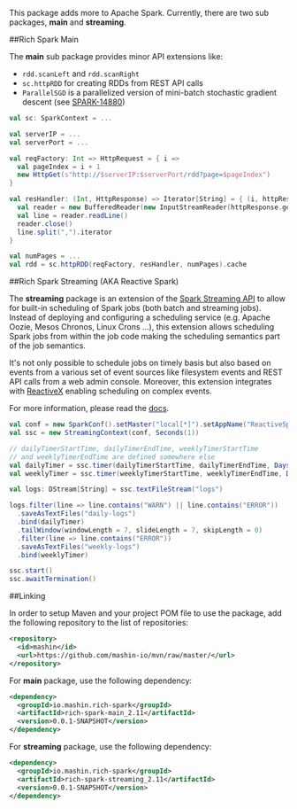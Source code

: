 This package adds more to Apache Spark. Currently, there are two sub packages, **main** and **streaming**.

##Rich Spark Main

The **main** sub package provides minor API extensions like:

- `rdd.scanLeft` and `rdd.scanRight`
- `sc.httpRDD` for creating RDDs from REST API calls
- `ParallelSGD` is a parallelized version of mini-batch stochastic gradient descent (see [SPARK-14880](https://issues.apache.org/jira/browse/SPARK-14880))

```scala
val sc: SparkContext = ...

val serverIP = ...
val serverPort = ...

val reqFactory: Int => HttpRequest = { i =>
  val pageIndex = i + 1
  new HttpGet(s"http://$serverIP:$serverPort/rdd?page=$pageIndex")
}

val resHandler: (Int, HttpResponse) => Iterator[String] = { (i, httpResponse) =>
  val reader = new BufferedReader(new InputStreamReader(httpResponse.getEntity.getContent))
  val line = reader.readLine()
  reader.close()
  line.split(",").iterator
}

val numPages = ...
val rdd = sc.httpRDD(reqFactory, resHandler, numPages).cache
```

##Rich Spark Streaming (AKA Reactive Spark)

The **streaming** package is an extension of the [Spark Streaming API](http://spark.apache.org/docs/2.0.0/streaming-programming-guide.html) to allow for built-in scheduling of Spark jobs (both batch and streaming jobs). Instead of deploying and configuring a scheduling service (e.g. Apache Oozie, Mesos Chronos, Linux Crons ...), this extension allows scheduling Spark jobs from within the job code making the scheduling semantics part of the job semantics.

It's not only possible to schedule jobs on timely basis but also based on events from a various set of event sources like filesystem events and REST API calls from a web admin console. Moreover, this extension integrates with [ReactiveX](http://reactivex.io/intro.html) enabling scheduling on complex events.

For more information, please read the [docs](https://github.com/mashin-io/rich-spark/blob/master/docs/reactive-spark-doc.md).

```scala
val conf = new SparkConf().setMaster("local[*]").setAppName("ReactiveSpark")
val ssc = new StreamingContext(conf, Seconds(1))

// dailyTimerStartTime, dailyTimerEndTime, weeklyTimerStartTime
// and weeklyTimerEndTime are defined somewhere else
val dailyTimer = ssc.timer(dailyTimerStartTime, dailyTimerEndTime, Days(1), "DailyTimer")
val weeklyTimer = ssc.timer(weeklyTimerStartTime, weeklyTimerEndTime, Days(7), "WeeklyTimer")

val logs: DStream[String] = ssc.textFileStream("logs")

logs.filter(line => line.contains("WARN") || line.contains("ERROR"))
  .saveAsTextFiles("daily-logs")
  .bind(dailyTimer)
  .tailWindow(windowLength = 7, slideLength = 7, skipLength = 0)
  .filter(line => line.contains("ERROR"))
  .saveAsTextFiles("weekly-logs")
  .bind(weeklyTimer)

ssc.start()
ssc.awaitTermination()
```

##Linking

In order to setup Maven and your project POM file to use the package, add the following repository to the list of repositories:

```xml
<repository>
  <id>mashin</id>
  <url>https://github.com/mashin-io/mvn/raw/master/</url>
</repository>
```

For **main** package, use the following dependency:

```xml
<dependency>
  <groupId>io.mashin.rich-spark</groupId>
  <artifactId>rich-spark-main_2.11</artifactId>
  <version>0.0.1-SNAPSHOT</version>
</dependency>
```

For **streaming** package, use the following dependency:

```xml
<dependency>
  <groupId>io.mashin.rich-spark</groupId>
  <artifactId>rich-spark-streaming_2.11</artifactId>
  <version>0.0.1-SNAPSHOT</version>
</dependency>
```